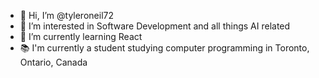 - 👋 Hi, I’m @tyleroneil72
- 👀 I’m interested in Software Development and all things AI related
- 🌱 I’m currently learning React
- 📚 I'm currently a student studying computer programming in Toronto, Ontario, Canada
<!---
tyleroneil72/tyleroneil72 is a ✨ special ✨ repository because its `README.md` (this file) appears on your GitHub profile.
You can click the Preview link to take a look at your changes.
--->
